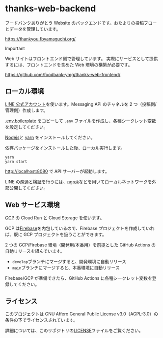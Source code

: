 # thanks-web-backend

フードバンクありがとう Website のバックエンドです。おたよりの投稿フローとデータを管理しています。

<https://thankyou.fbyamaguchi.org/>

> [!IMPORTANT]
> Web サイトはフロントエンド側で管理しています。
> 実際にサービスとして提供するには、フロントエンドを含めた Web 環境の構築が必要です。

<https://github.com/foodbank-ymg/thanks-web-frontend/>

## ローカル環境

[LINE 公式アカウント](https://www.lycbiz.com/jp/service/line-official-account/)を使います。Messaging API のチャネルを 2 つ（投稿側/管理側）作成します。

[.env.boilerplate](.env.boilerplate) をコピーして `.env` ファイルを作成し、各種シークレット変数を設定してください。

[Nodejs](https://nodejs.org/)と [yarn](https://yarnpkg.com/) をインストールしてください。

依存パッケージをインストールした後、ローカル実行します。

```shell
yarn
yarn start
```

<http://localhost:8080> で API サーバーが起動します。

LINE の疎通と検証を行うには、[ngrok](https://ngrok.com/)などを用いてローカルネットワークを外部公開してください。

## Web サービス環境

[GCP](https://console.cloud.google.com/) の Cloud Run と Cloud Storage を使います。

GCP は[Firebase](https://firebase.google.com/)を内包しているので、Firebase プロジェクトを作成していれば、既に GCP プロジェクトを扱うことができます。

2 つの GCP/Firebase 環境（開発用/本番用）を前提とした GitHub Actions の自動リリースを組んでいます。

- `develop`ブランチにマージすると、開発環境に自動リリース
- `main`ブランチにマージすると、本番環境に自動リリース

Firebase/GCP が準備できたら、GitHub Actions に各種シークレット変数を登録してください。

## ライセンス

このプロジェクトは GNU Affero General Public License v3.0（AGPL-3.0）の条件の下でライセンスされています。

詳細については、このリポジトリの[LICENSE](LICENSE)ファイルをご覧ください。
